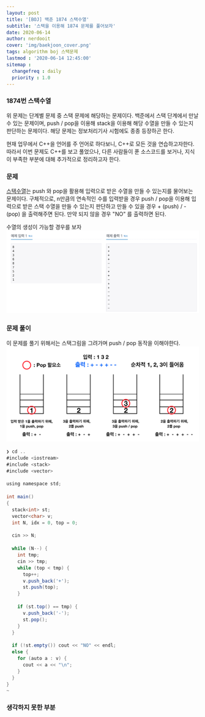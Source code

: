 ```yaml
---
layout: post
title: '[BOJ] 백준 1874 스택수열'
subtitle: '스택을 이용해 1874 문제를 풀어보자'
date: 2020-06-14
author: nerdooit
cover: 'img/baekjoon_cover.png'
tags: algorithm boj 스택문제
lastmod : '2020-06-14 12:45:00'
sitemap :
  changefreq : daily
  priority : 1.0
---
```

### 1874번 스택수열
위 문제는 단계별 문제 중 스택 문제에 해당하는 문제이다. 백준에서 스택 단계에서 만날 수
있는 문제이며, push / pop을 이용해 stack을 이용해 해당 수열을 만들 수 있는지
판단하는 문제이다. 해당 문제는 정보처리기사 시험에도 종종 등장하곤 한다.

현재 업무에서 C++을 언어를 주 언어로 하다보니, C++로 모든 것을 연습하고자한다.
따라서 이번 문제도 C++를 보고 풀었으나, 다른 사람들이 푼 소스코드를 보거나,
	지식이 부족한 부분에 대해 추가적으로 정리하고자 한다.

### 문제
[스택수열](https://www.acmicpc.net/problem/1874)는 push 와 pop을 활용해 입력으로
받은 수열을 만들 수 있는지를 물어보는 문제이다. 구체적으로, n만큼의 연속적인 수를 입력받을
경우 push / pop을 이용해 입력으로 받은 스택 수열을 만들 수 있는지 판단하고 만들
수 있을 경우 + (push) / - (pop) 을 출력해주면 된다. 만약 되지 않을 경우 "NO" 를
출력하면 된다.

수열의 생성이 가능할 경우를 보자
![스택수열 출력](/img/baekjoon_1874_problem.png)

### 문제 풀이
이 문제를 풀기 위해서는 스택그림을 그려가며 push / pop 동작을 이해야한다.
![문제풀이](/img/stack_1874.png)

```java
❯ cd ..
#include <iostream>
#include <stack>
#include <vector>

using namespace std;

int main()
{
  stack<int> st;
  vector<char> v;
  int N, idx = 0, top = 0;

  cin >> N;

  while (N--) {
    int tmp;
    cin >> tmp;
    while (top < tmp) {
      top++;
      v.push_back('+');
      st.push(top);
    }

    if (st.top() == tmp) {
      v.push_back('-');
      st.pop();
    }
  }

  if (!st.empty()) cout << "NO" << endl;
  else {
    for (auto a : v) {
      cout << a << "\n";
    }
  }
}
~
```

### 생각하지 못한 부분
